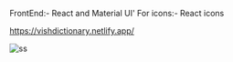 FrontEnd:- React and Material UI'
For icons:- React icons

https://vishdictionary.netlify.app/

![ss](https://user-images.githubusercontent.com/72196604/179372944-18a544fd-21af-4198-95d1-282e8a876044.jpg)
